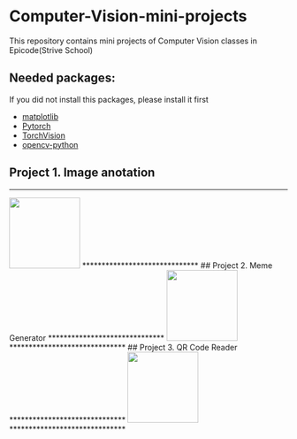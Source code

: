# Computer-Vision-mini-projects
This repository contains mini projects of Computer Vision classes in Epicode(Strive School)

## Needed packages:
If you did not install this packages,  please install it first

* <a href="https://anaconda.org/conda-forge/matplotlib">matplotlib</a>
* <a href="https://anaconda.org/pytorch/pytorch">Pytorch</a>
* <a href="https://anaconda.org/pytorch/torchvision">TorchVision</a>
* <a href="https://pypi.org/project/opencv-python/">opencv-python</a>


## Project 1. Image anotation
******************************
<img src="annotated.png" width="128"/>
******************************
## Project 2. Meme Generator
******************************
<img src="C:\Users\Abubakr\Documents\GitHub\Computer-Vision-mini-projects\img\meme.png" width="128"/>
******************************
## Project 3. QR Code Reader
******************************
<img src="" width="128"/>
******************************

